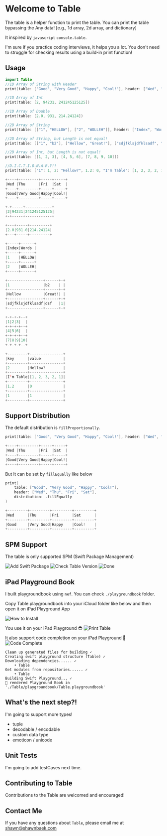 # Welcome to Table
The table is a helper function to print the table. You can print the table bypassing the Any data! 
[e.g., 1d array, 2d array, and dictionary]

It inspired by `javascript` `console.table`. 

I'm sure if you practice coding interviews, it helps you a lot. You don't need to struggle for checking results using a build-in print function!

## Usage

```swift
import Table
//1D Array of String with Header
print(table: ["Good", "Very Good", "Happy", "Cool!"], header: ["Wed", "Thu", "Fri", "Sat"])

//1D Array of Int
print(table: [2, 94231, 241245125125])

//1D Array of Double
print(table: [2.0, 931, 214.24124])

//2D Array of String
print(table: [["1", "HELLOW"], ["2", "WOLLEH"]], header: ["Index", "Words"])

//2D Array of String, but Length is not equal!
print(table: [["1", "b2"], ["Hellow", "Great!"], ["sdjfklsjdfklsadf", "dsf", "1"]])

//2D Array of Int, but Length is not equal!
print(table: [[1, 2, 3], [4, 5, 6], [7, 8, 9, 10]])

//D.I.C.T.I.O.N.A.R.Y!!
print(table: ["1": 1, 2: "Hellow?", 1.2: 0, "I'm Table": [1, 2, 3, 2, 1]], header: ["key", "value"])
```

```swift
+----+---------+-----+-----+
|Wed |Thu      |Fri  |Sat  |
+----+---------+-----+-----+
|Good|Very Good|Happy|Cool!|
+----+---------+-----+-----+

+-+-----+------------+
|2|94231|241245125125|
+-+-----+------------+

+---+-----+---------+
|2.0|931.0|214.24124|
+---+-----+---------+

+-----+------+
|Index|Words |
+-----+------+
|1    |HELLOW|
+-----+------+
|2    |WOLLEH|
+-----+------+

+----------------+------+-+
|1               |b2    | |
+----------------+------+-+
|Hellow          |Great!| |
+----------------+------+-+
|sdjfklsjdfklsadf|dsf   |1|
+----------------+------+-+

+-+-+-+--+
|1|2|3|  |
+-+-+-+--+
|4|5|6|  |
+-+-+-+--+
|7|8|9|10|
+-+-+-+--+

+---------+---------------+
|key      |value          |
+---------+---------------+
|2        |Hellow?        |
+---------+---------------+
|I'm Table|[1, 2, 3, 2, 1]|
+---------+---------------+
|1.2      |0              |
+---------+---------------+
|1        |1              |
+---------+---------------+

```

## Support Distribution
The default distribution is `fillProportionally`.

```swift
print(table: ["Good", "Very Good", "Happy", "Cool!"], header: ["Wed", "Thu", "Fri", "Sat"])
```
```swift
+----+---------+-----+-----+
|Wed |Thu      |Fri  |Sat  |
+----+---------+-----+-----+
|Good|Very Good|Happy|Cool!|
+----+---------+-----+-----+
```

But It can be set by `fillEqually` like below

```swift
print(
    table: ["Good", "Very Good", "Happy", "Cool!"], 
    header: ["Wed", "Thu", "Fri", "Sat"], 
    distribution: .fillEqually
)
```
```swift
+---------+---------+---------+---------+
|Wed      |Thu      |Fri      |Sat      |
+---------+---------+---------+---------+
|Good     |Very Good|Happy    |Cool!    |
+---------+---------+---------+---------+
```

## SPM Support

The table is only supported SPM (Swift Package Management)

![Add Swift Package](Images/spm.png)
![Check Table Version](Images/installed.png)
![Done](Images/package.png)

## iPad Playground Book
I built playgroundbook using `nef`. You can check `./playgroundbook` folder.

Copy Table.playgroundbook into your iCloud folder like below and then open it on iPad Playground App

![How to Install](Images/icloud.png)

You use it on your iPad Playground 😎
![Print Table](Images/iPadB.PNG)

It also support code completion on your iPad Playground 🙌
![Code Complete](Images/iPadA.PNG)

```console
Clean up generated files for building ✓
Creating swift playground structure (Table) ✓
Downloading dependencies...... ✓
    • Table
Get modules from repositories...... ✓
    • Table
Building Swift Playground... ✓
🙌 rendered Playground Book in './Table/playgroundbook/Table.playgroundbook'
```

## What's the next step?!
I'm going to support more types!
- tuple
- decodable / encodable
- custom data type
- emoticon / unicode

## Unit Tests
I'm going to add testCases next time.

## Contributing to Table
Contributions to the Table are welcomed and encouraged!

## Contact Me
If you have any questions about `Table`, please email me at shawn@shawnbaek.com

